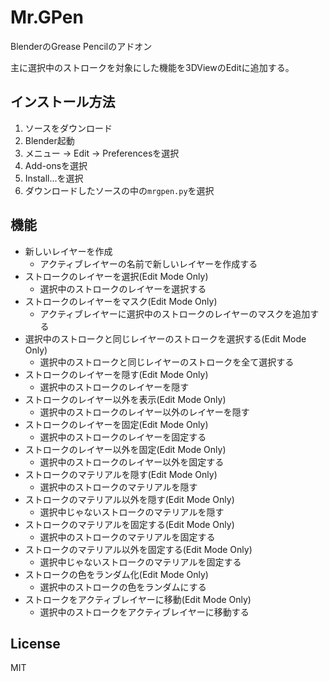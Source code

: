 # Mr.GPen
BlenderのGrease Pencilのアドオン

主に選択中のストロークを対象にした機能を3DViewのEditに追加する。

## インストール方法
1. ソースをダウンロード
1. Blender起動
1. メニュー -> Edit -> Preferencesを選択
1. Add-onsを選択
1. Install...を選択
1. ダウンロードしたソースの中の`mrgpen.py`を選択


## 機能
- 新しいレイヤーを作成
  - アクティブレイヤーの名前で新しいレイヤーを作成する
- ストロークのレイヤーを選択(Edit Mode Only)
  - 選択中のストロークのレイヤーを選択する
- ストロークのレイヤーをマスク(Edit Mode Only)
  - アクティブレイヤーに選択中のストロークのレイヤーのマスクを追加する
- 選択中のストロークと同じレイヤーのストロークを選択する(Edit Mode Only)
  - 選択中のストロークと同じレイヤーのストロークを全て選択する
- ストロークのレイヤーを隠す(Edit Mode Only)
  - 選択中のストロークのレイヤーを隠す
- ストロークのレイヤー以外を表示(Edit Mode Only)
  - 選択中のストロークのレイヤー以外のレイヤーを隠す
- ストロークのレイヤーを固定(Edit Mode Only)
  - 選択中のストロークのレイヤーを固定する
- ストロークのレイヤー以外を固定(Edit Mode Only)
  - 選択中のストロークのレイヤー以外を固定する
- ストロークのマテリアルを隠す(Edit Mode Only)
  - 選択中のストロークのマテリアルを隠す
- ストロークのマテリアル以外を隠す(Edit Mode Only)
  - 選択中じゃないストロークのマテリアルを隠す
- ストロークのマテリアルを固定する(Edit Mode Only)
  - 選択中のストロークのマテリアルを固定する
- ストロークのマテリアル以外を固定する(Edit Mode Only)
  - 選択中じゃないストロークのマテリアルを固定する
- ストロークの色をランダム化(Edit Mode Only)
  - 選択中のストロークの色をランダムにする
- ストロークをアクティブレイヤーに移動(Edit Mode Only)
  - 選択中のストロークをアクティブレイヤーに移動する

## License
MIT
